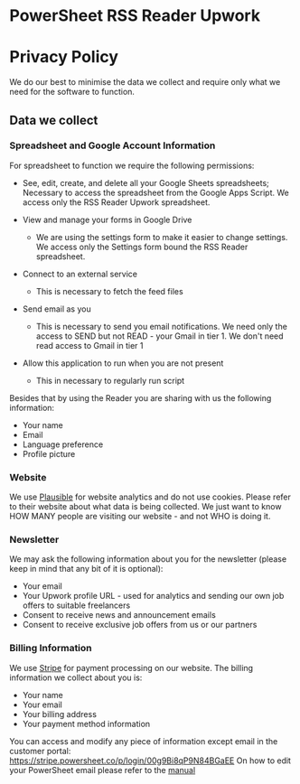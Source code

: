 # PowerSheet RSS Reader Upwork

# Privacy Policy

We do our best to minimise the data we collect and require only what we need for the software to function.

## Data we collect

### Spreadsheet and Google Account Information

For spreadsheet to function we require the following permissions:

* See, edit, create, and delete all your Google Sheets spreadsheets; Necessary to access the spreadsheet from the Google Apps Script. We access only the RSS Reader Upwork spreadsheet.

* View and manage your forms in Google Drive
  * We are using the settings form to make it easier to change settings. We access only the Settings form bound the RSS Reader spreadsheet.
* Connect to an external service
  * This is necessary to fetch the feed files
* Send email as you
  * This is necessary to send you email notifications. We need only the access to SEND but not READ - your Gmail in tier 1. We don't need read access to Gmail in tier 1
* Allow this application to run when you are not present
  * This in necessary to regularly run script

Besides that by using the Reader you are sharing with us the following information:

* Your name
* Email
* Language preference
* Profile picture







### Website

We use [Plausible](https://plausible.io/) for website analytics and do not use cookies. Please refer to their website about what data is being collected.
We just want to know HOW MANY people are visiting our website - and not WHO is doing it.

### Newsletter

We may ask the following information about you for the newsletter (please keep in mind that any bit of it is optional):
* Your email
* Your Upwork profile URL - used for analytics and sending our own job offers to suitable freelancers
* Consent to receive news and announcement emails
* Consent to receive exclusive job offers from us or our partners

### Billing Information

We use [Stripe](https://stripe.com) for payment processing on our website. The billing information we collect about you is:

* Your name
* Your email
* Your billing address
* Your payment method information

You can access and modify any piece of information except email in the customer portal: https://stripe.powersheet.co/p/login/00g9Bi8qP9N84BGaEE
On how to edit your PowerSheet email please refer to the [manual](https://powersheet.co/rss-reader-upwork/manual#i-want-to-change-the-email-i-am-sending-from)



